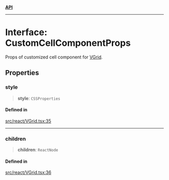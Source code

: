 [**API**](../../API.md)

***

# Interface: CustomCellComponentProps

Props of customized cell component for [VGrid](../functions/experimental_VGrid.md).

## Properties

### style

> **style**: `CSSProperties`

#### Defined in

[src/react/VGrid.tsx:35](https://github.com/inokawa/virtua/blob/821400e846ec2c2c787245e430bae0769921405f/src/react/VGrid.tsx#L35)

***

### children

> **children**: `ReactNode`

#### Defined in

[src/react/VGrid.tsx:36](https://github.com/inokawa/virtua/blob/821400e846ec2c2c787245e430bae0769921405f/src/react/VGrid.tsx#L36)
